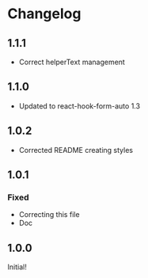 # Changelog

## 1.1.1

* Correct helperText management

## 1.1.0

* Updated to react-hook-form-auto 1.3

## 1.0.2

* Corrected README creating styles

## 1.0.1

### Fixed

* Correcting this file
* Doc

## 1.0.0

Initial!
